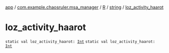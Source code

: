 [app](../../../index.md) / [com.example.chaosruler.msa_manager](../../index.md) / [R](../index.md) / [string](index.md) / [loz_activity_haarot](.)

# loz_activity_haarot

`static val loz_activity_haarot: `[`Int`](https://kotlinlang.org/api/latest/jvm/stdlib/kotlin/-int/index.html)
`static val loz_activity_haarot: `[`Int`](https://kotlinlang.org/api/latest/jvm/stdlib/kotlin/-int/index.html)